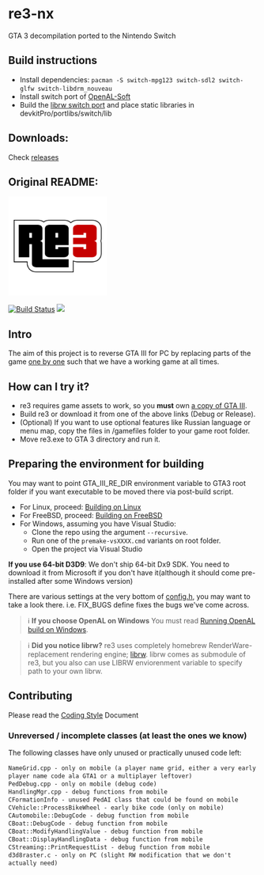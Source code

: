 # re3-nx

GTA 3 decompilation ported to the Nintendo Switch

## Build instructions
- Install dependencies: `pacman -S switch-mpg123 switch-sdl2 switch-glfw switch-libdrm_nouveau`
- Install switch port of [OpenAL-Soft](https://github.com/fgsfdsfgs/openal-soft)
- Build the [librw switch port](https://github.com/AGraber/librw) and place static libraries in devkitPro/portlibs/switch/lib

## Downloads:
Check [releases](https://github.com/AGraber/re3-nx/releases)

## Original README:

<img src="https://github.com/GTAmodding/re3/blob/master/logo.png?raw=true" alt="re3 logo" width="200">

[![Build Status](https://img.shields.io/endpoint.svg?url=https%3A%2F%2Factions-badge.atrox.dev%2FGTAmodding%2Fre3%2Fbadge%3Fref%3Dmaster&style=flat)](https://actions-badge.atrox.dev/GTAmodding/re3/goto?ref=master)
<a href="https://discord.gg/aKYAwCx92H"><img src="https://img.shields.io/badge/discord-join-7289DA.svg?logo=discord&longCache=true&style=flat" /></a>

## Intro

The aim of this project is to reverse GTA III for PC by replacing
parts of the game [one by one](https://en.wikipedia.org/wiki/Ship_of_Theseus)
such that we have a working game at all times.

## How can I try it?

- re3 requires game assets to work, so you **must** own [a copy of GTA III](https://store.steampowered.com/app/12100/Grand_Theft_Auto_III/).
- Build re3 or download it from one of the above links (Debug or Release).
- (Optional) If you want to use optional features like Russian language or menu map, copy the files in /gamefiles folder to your game root folder.
- Move re3.exe to GTA 3 directory and run it.

## Preparing the environment for building

You may want to point GTA_III_RE_DIR environment variable to GTA3 root folder if you want executable to be moved there via post-build script.

- For Linux, proceed: [Building on Linux](https://github.com/GTAmodding/re3/wiki/Building-on-Linux)
- For FreeBSD, proceed: [Building on FreeBSD](https://github.com/GTAmodding/re3/wiki/Building-on-FreeBSD) 
- For Windows, assuming you have Visual Studio:
    - Clone the repo using the argument `--recursive`.
    - Run one of the `premake-vsXXXX.cmd` variants on root folder.
    - Open the project via Visual Studio  
    
**If you use 64-bit D3D9**: We don't ship 64-bit Dx9 SDK. You need to download it from Microsoft if you don't have it(although it should come pre-installed after some Windows version)  

There are various settings at the very bottom of [config.h](https://github.com/GTAmodding/re3/tree/master/src/core/config.h), you may want to take a look there. i.e. FIX_BUGS define fixes the bugs we've come across.

> :information_source: **If you choose OpenAL on Windows** You must read [Running OpenAL build on Windows](https://github.com/GTAmodding/re3/wiki/Running-OpenAL-build-on-Windows).

> :information_source: **Did you notice librw?** re3 uses completely homebrew RenderWare-replacement rendering engine; [librw](https://github.com/aap/librw/). librw comes as submodule of re3, but you also can use LIBRW enviorenment variable to specify path to your own librw.

## Contributing
Please read the [Coding Style](https://github.com/GTAmodding/re3/blob/master/CODING_STYLE.md) Document

### Unreversed / incomplete classes (at least the ones we know)
The following classes have only unused or practically unused code left:
```
NameGrid.cpp - only on mobile (a player name grid, either a very early player name code ala GTA1 or a multiplayer leftover)
PedDebug.cpp - only on mobile (debug code)
HandlingMgr.cpp - debug functions from mobile
CFormationInfo - unused PedAI class that could be found on mobile
CVehicle::ProcessBikeWheel - early bike code (only on mobile)
CAutomobile::DebugCode - debug function from mobile
CBoat::DebugCode - debug function from mobile
CBoat::ModifyHandlingValue - debug function from mobile
CBoat::DisplayHandlingData - debug function from mobile
CStreaming::PrintRequestList - debug function from mobile
d3d8raster.c - only on PC (slight RW modification that we don't actually need)
```

